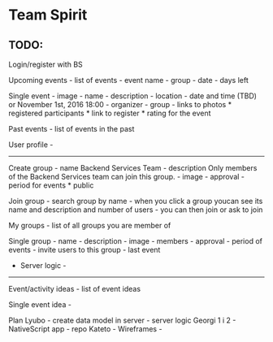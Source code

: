 # Team Spirit

## TODO:

Login/register with BS

Upcoming events
                - list of events
                                - event name
                                - group
                                - date
                                - days left
                
Single event
                - image
                - name
                - description
                - location
                - date and time (TBD) or November 1st, 2016 18:00
                - organizer
                - group
                - links to photos
                * registered participants
                * link to register
                * rating for the event
                
Past events
                - list of events in the past
                
User profile
                - 
                
------------------

Create group
                - name                                                                  Backend Services Team
                - description                                       Only members of the Backend Services team can join this group.
                - image
                - approval
                - period for events
                * public
                
Join group
                - search group by name
                - when you click a group youcan see its name and description and number of users
                - you can then join or ask to join
                

My groups
                - list of all groups you are member of
                
Single group
                - name
                - description
                - image
                - members
                - approval
                - period of events
                - invite users to this group
                - last event
                
- Server logic
                - 
                
                
                
                
-----------------------
                
Event/activity ideas
                - list of event ideas

Single event idea
                - 
                
                
                
                
Plan
Lyubo
                - create data model in server
                - server logic
Georgi 1 i 2
                - NativeScript app
                - repo
Kateto
                - Wireframes
                -
